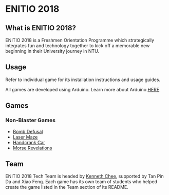 # ENITIO 2018

## What is ENITIO 2018?
ENITIO 2018 is a Freshmen Orientation Programme which strategically integrates fun and technology together to kick off a memorable new beginning in their University journey in NTU.

## Usage
Refer to individual game for its installation instructions and usage guides.

All games are developed using Arduino. 
Learn more about Arduino [HERE](https://www.arduino.cc/en/Guide/HomePage)

## Games
### Non-Blaster Games
* [Bomb Defusal](https://github.com/Garage-at-EEE/ENITIO18/tree/master/Bomb%20Defusal)
* [Laser Maze](https://github.com/Garage-at-EEE/ENITIO18/tree/master/Laser%20Maze)
* [Handcrank Car](https://github.com/Garage-at-EEE/ENITIO18/tree/master/RF%20Car)
* [Morse Revelations](https://github.com/Garage-at-EEE/ENITIO18/tree/master/Morse%20Revelations)

## Team
ENITIO 2018 Tech Team is headed by [Kenneth Chee](https://github.com/knnthhtnnk), supported by Tan Pin Da and Xiao Feng.
Each game has its own team of students who helped create the game listed in the Team section of its README.

